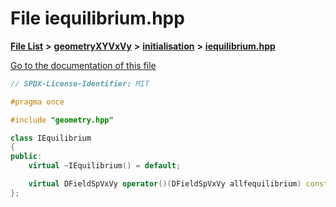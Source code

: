 

# File iequilibrium.hpp

[**File List**](files.md) **>** [**geometryXYVxVy**](dir_e4674dab6493cf35bbeb1b23e7fbbddd.md) **>** [**initialisation**](dir_51031f497920158ed20948cdaeaff0bc.md) **>** [**iequilibrium.hpp**](geometryXYVxVy_2initialisation_2iequilibrium_8hpp.md)

[Go to the documentation of this file](geometryXYVxVy_2initialisation_2iequilibrium_8hpp.md)


```C++
// SPDX-License-Identifier: MIT

#pragma once

#include "geometry.hpp"

class IEquilibrium
{
public:
    virtual ~IEquilibrium() = default;

    virtual DFieldSpVxVy operator()(DFieldSpVxVy allfequilibrium) const = 0;
};
```


